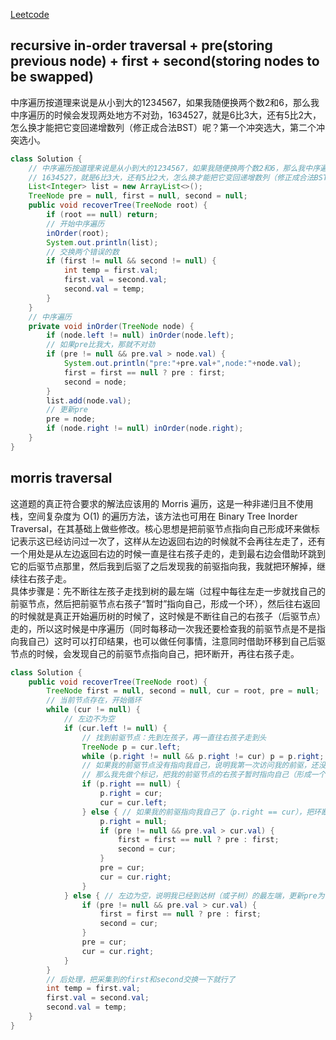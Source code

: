 [Leetcode](https://leetcode.com/problems/recover-binary-search-tree/)

## recursive in-order traversal + pre(storing previous node) + first + second(storing nodes to be swapped)
中序遍历按道理来说是从小到大的1234567，如果我随便换两个数2和6，那么我中序遍历的时候会发现两处地方不对劲，1634527，就是6比3大，还有5比2大，怎么换才能把它变回递增数列（修正成合法BST）呢？第一个冲突选大，第二个冲突选小。
```java
class Solution {
    // 中序遍历按道理来说是从小到大的1234567，如果我随便换两个数2和6，那么我中序遍历的时候会发现两处地方不对劲
    // 1634527，就是6比3大，还有5比2大，怎么换才能把它变回递增数列（修正成合法BST）呢？第一个冲突选大，第二个冲突选小
    List<Integer> list = new ArrayList<>();
    TreeNode pre = null, first = null, second = null;
    public void recoverTree(TreeNode root) {
        if (root == null) return;
        // 开始中序遍历
        inOrder(root);
        System.out.println(list);
        // 交换两个错误的数
        if (first != null && second != null) {
            int temp = first.val;
            first.val = second.val;
            second.val = temp;
        }
    }
    // 中序遍历
    private void inOrder(TreeNode node) {
        if (node.left != null) inOrder(node.left);
        // 如果pre比我大，那就不对劲
        if (pre != null && pre.val > node.val) {
            System.out.println("pre:"+pre.val+",node:"+node.val);
            first = first == null ? pre : first;
            second = node;
        }
        list.add(node.val);
        // 更新pre
        pre = node;
        if (node.right != null) inOrder(node.right);
    }
}
```
## morris traversal
这道题的真正符合要求的解法应该用的 Morris 遍历，这是一种非递归且不使用栈，空间复杂度为 O(1) 的遍历方法，该方法也可用在 Binary Tree Inorder Traversal，在其基础上做些修改。核心思想是把前驱节点指向自己形成环来做标记表示这已经访问过一次了，这样从左边返回右边的时候就不会再往左走了，还有一个用处是从左边返回右边的时候一直是往右孩子走的，走到最右边会借助环跳到它的后驱节点那里，然后我到后驱了之后发现我的前驱指向我，我就把环解掉，继续往右孩子走。\
具体步骤是：先不断往左孩子走找到树的最左端（过程中每往左走一步就找自己的前驱节点，然后把前驱节点右孩子“暂时”指向自己，形成一个环），然后往右返回的时候就是真正开始遍历树的时候了，这时候是不断往自己的右孩子（后驱节点）走的，所以这时候是中序遍历（同时每移动一次我还要检查我的前驱节点是不是指向我自己）这时可以打印结果，也可以做任何事情，注意同时借助环移到自己后驱节点的时候，会发现自己的前驱节点指向自己，把环断开，再往右孩子走。
```java
class Solution {
    public void recoverTree(TreeNode root) {
        TreeNode first = null, second = null, cur = root, pre = null;
        // 当前节点存在，开始循环
        while (cur != null) {
            // 左边不为空
            if (cur.left != null) {
                // 找到前驱节点：先到左孩子，再一直往右孩子走到头
                TreeNode p = cur.left;
                while (p.right != null && p.right != cur) p = p.right;
                // 如果我的前驱节点没有指向我自己，说明我第一次访问我的前驱，还没有达到树的最左端
                // 那么我先做个标记，把我的前驱节点的右孩子暂时指向自己（形成一个环），然后继续往左孩子走做同样的事情
                if (p.right == null) {
                    p.right = cur;
                    cur = cur.left;
                } else { // 如果我的前驱指向我自己了（p.right == cur），把环断开，更新pre为自己，继续往右孩子走
                    p.right = null;
                    if (pre != null && pre.val > cur.val) {
                        first = first == null ? pre : first;
                        second = cur;
                    }
                    pre = cur;
                    cur = cur.right;
                }
            } else { // 左边为空，说明我已经到达树（或子树）的最左端，更新pre为自己，继续往右孩子走
                if (pre != null && pre.val > cur.val) {
                    first = first == null ? pre : first;
                    second = cur;
                }
                pre = cur;
                cur = cur.right;
            }
        }
        // 后处理，把采集到的first和second交换一下就行了
        int temp = first.val;
        first.val = second.val;
        second.val = temp;
    }
}
```
